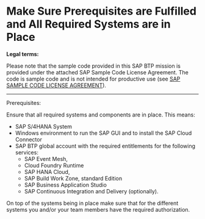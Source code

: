 # Make Sure Prerequisites are Fulfilled and All Required Systems are in Place

**Legal terms:**

Please note that the sample code provided in this SAP BTP mission is provided under the attached SAP Sample Code License Agreement. The code is sample code and is not intended for productive use (see [SAP SAMPLE CODE LICENSE AGREEMENT](https://github.com/SAP-samples/cloud-extension-ecc-business-process/blob/mission/mission/scenario/SAP%20SAMPLE%20CODE%20LICENSE%20AGREEMENT.pdf)).

------------------------------------------------------------------------------------

Prerequisites:

Ensure that all required systems and components are in place. This means:


* SAP S/4HANA System
* Windows environment to run the SAP GUI and to install the SAP Cloud Connector
* SAP BTP global account with the required entitlements for the following services: 
  * SAP Event Mesh, 
  * Cloud Foundry Runtime
  * SAP HANA Cloud, 
  * SAP Build Work Zone, standard Edition
  * SAP Business Application Studio
  * SAP Continuous Integration and Delivery (optionally).

On top of the systems being in place make sure that for the different systems you and/or your team members have the required authorization.
